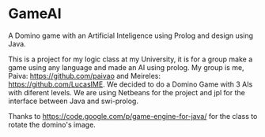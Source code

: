 GameAI
======

A Domino game with an Artificial Inteligence using Prolog and design using Java.

This is a project for my logic class at my University, it is for a group make a game using any language and made an 
AI using prolog. My group is me, Paiva: https://github.com/paivao and Meireles: https://github.com/LucasIME.
We decided to do a Domino Game with 3 AIs with diferent levels. We are using Netbeans for the project and jpl for the interface between Java and swi-prolog.


Thanks to https://code.google.com/p/game-engine-for-java/ for the class to rotate the domino's image.
